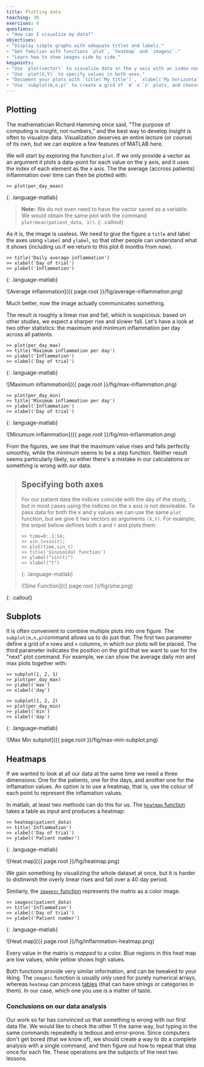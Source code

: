 ```yaml
---
title: Plotting data
teaching: 30
exercises: 0
questions:
- "How can I visualize my data?"
objectives:
- "Display simple graphs with adequate titles and labels."
- "Get familiar with functions `plot`, `heatmap` and `imagesc`."
- "Learn how to show images side by side."
keypoints:
- "Use `plot(vector)` to visualize data in the y axis with an index number in the x axis."
- "Use `plot(X,Y)` to specify values in both axes."
- "Document your plots with `title('My title')`, `xlabel('My horizontal label')` and `ylabel('My vertical label')`."
- "Use `subplot(m,n,p)` to create a grid of `m` x `n` plots, and choose a position `p` for a plot."
---
```




## Plotting
The mathematician Richard Hamming once said,
"The purpose of computing is insight, not numbers," and the best
way to develop insight is often to visualize data. Visualization
deserves an entire lecture (or course) of its own, but we can
explore a few features of MATLAB here.

We will start by exploring the function `plot`.
If we only provide a vector as an argument it plots a data-point for each value on the y axis,
and it uses the index of each element as the x axis.
The the average (accross patients) inflammation over time can then be plotted with:
```
>> plot(per_day_mean)
```
{: .language-matlab}
> **Note:** We do not even need to have the vactor saved as a variable.
> We would obtain the same plot with the command `plot(mean(patient_data, 1))`.
{: .callout}

As it is, the image is useless.
We need to give the figure a `title` and label the axes using `xlabel` and `ylabel`,
so that other people can understand what it shows
(including us if we return to this plot 6 months from now).
```
>> title('Daily average inflammation')
>> xlabel('Day of trial')
>> ylabel('Inflammation')
```
{: .language-matlab}

![Average inflammation]({{ page.root }}/fig/average-inflammation.png)

Much better, now the image actually communicates something.

The result is roughly a linear rise and fall, which is suspicious:
based on other studies, we expect a sharper rise and slower fall.
Let's have a look at two other statistics: the maximum and minimum
inflammation per day across all patients.
```
>> plot(per_day_max)
>> title('Maximum inflammation per day')
>> ylabel('Inflammation')
>> xlabel('Day of trial')
```
{: .language-matlab}

![Maximum inflammation]({{ page.root }}/fig/max-inflammation.png)

```
>> plot(per_day_min)
>> title('Minimum inflammation per day')
>> ylabel('Inflammation')
>> xlabel('Day of trial')
```
{: .language-matlab}

![Minumum inflammation]({{ page.root }}/fig/min-inflammation.png)

From the figures, we see that the maximum value rises and falls perfectly
smoothly, while the minimum seems to be a step function. Neither result
seems particularly likely, so either there's a mistake in our
calculations or something is wrong with our data.

> ## Specifying both axes
>
> For our patient data the indices coincide with the day of the study,
: but in most cases using the indices on the x axis is not desireable.
> To pass data for both the x and y values we can use the same `plot` function,
> but we give it two vectors as arguments `(X,Y)`.
> For example, the snipet bellow defines both `X` and `Y` and plots them:
> ```
> >> time=0:.1:14;
> >> sin_t=sin(t);
> >> plot(time,sin_t)
> >> title('Sinusoidal function')
> >> ylabel("sin(t)")
> >> xlabel("t")
> ```
> {: .language-matlab}
>
> ![Sine Function]({{ page.root }}/fig/sine.png)
>
{: .callout}


## Subplots

It is often convenient to combine multiple plots into one figure.
The `subplot(m,n,p)`command allows us to do just that.
The first two parameter define a grid of `m` rows and `n` columns,
in which our plots will be placed.
The third parameter indicates the position on the grid that we want to use for the "next" plot command.
For example, we can show the average daily min and max plots together with:
```
>> subplot(1, 2, 1)
>> plot(per_day_max)
>> ylabel('max')
>> xlabel('day')

>> subplot(1, 2, 2)
>> plot(per_day_min)
>> ylabel('min')
>> xlabel('day')
```
{: .language-matlab}

![Max Min subplot]({{ page.root }}/fig/max-min-subplot.png)



## Heatmaps

If we wanted to look at all our data at the same time we need a three dimensions:
One for the patients, one for the days, and another one for the inflamation values.
An option is to use a heatmap, that is, use the colour of each point to represent the inflamation values.

In matlab, at least two methods can do this for us. 
The [`heatmap` function](https://uk.mathworks.com/help/matlab/ref/heatmap.html)
takes a table as input and produces a heatmap:
```
>> heatmap(patient_data)
>> title('Inflammation')
>> xlabel('Day of trial')
>> ylabel('Patient number')
```
{: .language-matlab}

![Heat map]({{ page.root }}/fig/heatmap.png)

We gain something by visualizing the whole dataset at once,
but it is harder to distinwish the overly linear rises and fall over a 40 day period.

Similarly, the [`imagesc` function](https://uk.mathworks.com/help/matlab/ref/imagesc.html)
represents the matrix as a color image. 
```
>> imagesc(patient_data)
>> title('Inflammation')
>> xlabel('Day of trial')
>> ylabel('Patient number')
```
{: .language-matlab}

![Heat map]({{ page.root }}/fig/inflammation-heatmap.png)

Every value in the matrix is *mapped* to a color. 
Blue regions in this heat map are low values, while yellow shows high values.

Both functions provide very similar information, and can be tweaked to your liking.
The `imagesc` function is usually only used for purely numerical arrays,
whereas `heatmap` can process [tables](https://uk.mathworks.com/help/matlab/ref/table.html)
(that can have strings or categories in them).
In our case, which one you use is a matter of taste.

### Conclusions on our data analysis
Our work so far has convinced us that something is wrong with our
first data file. We would like to check the other 11 the same way,
but typing in the same commands repeatedly is tedious and error-prone.
Since computers don't get bored (that we know of), we should create a
way to do a complete analysis with a single command, and then figure out
how to repeat that step once for each file. These operations are the
subjects of the next two lessons.
